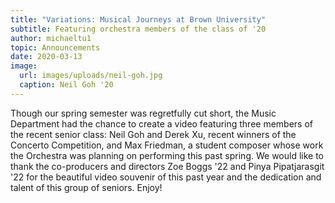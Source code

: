 ```yaml
---
title: "Variations: Musical Journeys at Brown University"
subtitle: Featuring orchestra members of the class of '20
author: michaeltu1
topic: Announcements
date: 2020-03-13
image:
  url: images/uploads/neil-goh.jpg
  caption: Neil Goh '20
---
```

Though our spring semester was regretfully cut short, the Music Department had the chance to create a video featuring three members of the recent senior class: Neil Goh and Derek Xu, recent winners of the Concerto Competition, and Max Friedman, a student composer whose work the Orchestra was planning on performing this past spring. We would like to thank the co-producers and directors Zoe Boggs '22 and Pinya Pipatjarasgit '22 for the beautiful video souvenir of this past year and the dedication and talent of this group of seniors. Enjoy!

<div className="aspect-w-16 aspect-h-9><iframe allow="fullscreen" title="Variations" src="https://www.youtube.com/embed/GhP73ZQq8d8"/></div>